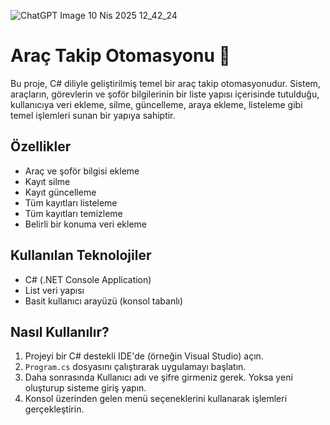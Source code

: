 ![ChatGPT Image 10 Nis 2025 12_42_24](https://github.com/user-attachments/assets/47ff499f-b4c3-4486-8e6d-cda3591b96bb)

# Araç Takip Otomasyonu 🚗

Bu proje, C# diliyle geliştirilmiş temel bir araç takip otomasyonudur. Sistem, araçların, görevlerin ve şoför bilgilerinin bir liste yapısı içerisinde tutulduğu, kullanıcıya veri ekleme, silme, güncelleme, araya ekleme, listeleme gibi temel işlemleri sunan bir yapıya sahiptir.

## Özellikler

-  Araç ve şoför bilgisi ekleme  
-  Kayıt silme  
-  Kayıt güncelleme  
-  Tüm kayıtları listeleme  
-  Tüm kayıtları temizleme  
-  Belirli bir konuma veri ekleme

## Kullanılan Teknolojiler

- C# (.NET Console Application)
- List veri yapısı
- Basit kullanıcı arayüzü (konsol tabanlı)

## Nasıl Kullanılır?

1. Projeyi bir C# destekli IDE'de (örneğin Visual Studio) açın.
2. `Program.cs` dosyasını çalıştırarak uygulamayı başlatın.
3. Daha sonrasında Kullanıcı adı ve şifre girmeniz gerek. Yoksa yeni oluşturup sisteme giriş yapın.
4. Konsol üzerinden gelen menü seçeneklerini kullanarak işlemleri gerçekleştirin.




